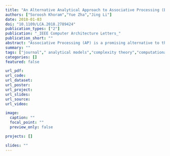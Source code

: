 ```yaml
---
title: "An Alternative Analytical Approach to Associative Processing (Best of CAL)"
authors: ["Soroosh Khoram","Yue Zha","Jing Li"]
date: 2018-01-03
doi: "10.1109/LCA.2018.2789424"
publication_types: ["2"]
publication: "_IEEE Computer Architecture Letters_"
publication_short: ""
abstract: "Associative Processing (AP) is a promising alternative to the Von Neumann model as it addresses the memory wall problem through its inherent in-memory computations. However, because of the countless design parameter choices, comparisons between implementations of two so radically different models are challenging for simulation-based methods. To tackle these challenges, we develop an alternative analytical approach based on a new concept called architecturally-determined complexity. Using this method, we asymptotically evaluate the runtime/storage/energy bounds of the two models, i.e., AP and Von Neumann. We further apply the method to gain more insights into the performance bottlenecks of traditional AP and develop a new machine model named Two Dimensional AP to address these limitations. Finally, we experimentally validate our analytical method and confirm that the simulation results match our theoretical projections."
summary: ""
tags: ["journal"," analytical models","complexity theory","computational modeling","computer architecture","parallel processing","runtime","two dimensional displays","analysis of algorithms and problem complexity","associative processors","modeling techniques","models of computation"]
categories: []
featured: false

url_pdf:
url_code:
url_dataset:
url_poster:
url_project:
url_slides:
url_source:
url_video:

image:
  caption: ""
  focal_point: ""
  preview_only: false

projects: []

slides: ""
---
```


